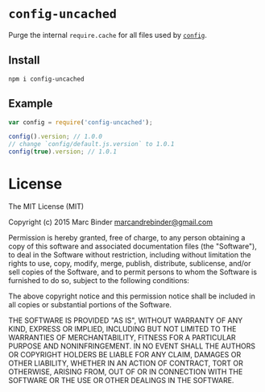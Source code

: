 # `config-uncached`

Purge the internal `require.cache` for all files used by [`config`](https://github.com/lorenwest/node-config).

## Install
```ssh
npm i config-uncached
```

## Example
```javascript
var config = require('config-uncached');

config().version; // 1.0.0
// change `config/default.js.version` to 1.0.1
config(true).version; // 1.0.1
```

# License
The MIT License (MIT)

Copyright (c) 2015 Marc Binder <marcandrebinder@gmail.com>

Permission is hereby granted, free of charge, to any person obtaining a copy
of this software and associated documentation files (the "Software"), to deal
in the Software without restriction, including without limitation the rights
to use, copy, modify, merge, publish, distribute, sublicense, and/or sell
copies of the Software, and to permit persons to whom the Software is
furnished to do so, subject to the following conditions:

The above copyright notice and this permission notice shall be included in
all copies or substantial portions of the Software.

THE SOFTWARE IS PROVIDED "AS IS", WITHOUT WARRANTY OF ANY KIND, EXPRESS OR
IMPLIED, INCLUDING BUT NOT LIMITED TO THE WARRANTIES OF MERCHANTABILITY,
FITNESS FOR A PARTICULAR PURPOSE AND NONINFRINGEMENT. IN NO EVENT SHALL THE
AUTHORS OR COPYRIGHT HOLDERS BE LIABLE FOR ANY CLAIM, DAMAGES OR OTHER
LIABILITY, WHETHER IN AN ACTION OF CONTRACT, TORT OR OTHERWISE, ARISING FROM,
OUT OF OR IN CONNECTION WITH THE SOFTWARE OR THE USE OR OTHER DEALINGS IN
THE SOFTWARE.